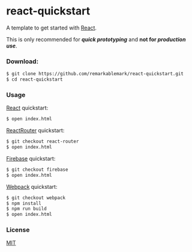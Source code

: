 # react-quickstart

A template to get started with [React](https://facebook.github.io/react/).

This is only recommended for **_quick prototyping_** and **not for _production use_**.

### Download:
```sh
$ git clone https://github.com/remarkablemark/react-quickstart.git
$ cd react-quickstart
```

### Usage

[React](https://github.com/facebook/react) quickstart:
```sh
$ open index.html
```

[ReactRouter](https://github.com/reactjs/react-router) quickstart:
```sh
$ git checkout react-router
$ open index.html
```

[Firebase](https://firebase.google.com) quickstart:
```sh
$ git checkout firebase
$ open index.html
```

[Webpack](https://webpack.github.io) quickstart:
```sh
$ git checkout webpack
$ npm install
$ npm run build
$ open index.html
```

### License

[MIT](https://github.com/remarkablemark/react-quickstart/blob/master/LICENSE)
